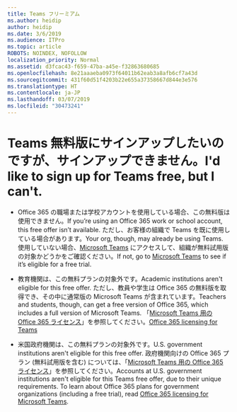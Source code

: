 ```yaml
---
title: Teams フリーミアム
ms.author: heidip
author: heidip
ms.date: 3/6/2019
ms.audience: ITPro
ms.topic: article
ROBOTS: NOINDEX, NOFOLLOW
localization_priority: Normal
ms.assetid: d3fcac43-f659-47ba-a45e-f32863680685
ms.openlocfilehash: 8e21aaaeba0973f64011b62eab3a8afb6cf7a43d
ms.sourcegitcommit: 431f60d51f4203b22e655a37358667d844e3e576
ms.translationtype: HT
ms.contentlocale: ja-JP
ms.lasthandoff: 03/07/2019
ms.locfileid: "30473241"
---
```

# <a name="id-like-to-sign-up-for-teams-free-but-i-cant"></a><span data-ttu-id="3b3ca-102">Teams 無料版にサインアップしたいのですが、サインアップできません。</span><span class="sxs-lookup"><span data-stu-id="3b3ca-102">I'd like to sign up for Teams free, but I can't.</span></span>

- <span data-ttu-id="3b3ca-103">Office 365 の職場または学校アカウントを使用している場合、この無料版は使用できません。</span><span class="sxs-lookup"><span data-stu-id="3b3ca-103">If you’re using an Office 365 work or school account, this free offer isn’t available.</span></span> <span data-ttu-id="3b3ca-104">ただし、お客様の組織で Teams を既に使用している場合があります。</span><span class="sxs-lookup"><span data-stu-id="3b3ca-104">Your org, though, may already be using Teams.</span></span> <span data-ttu-id="3b3ca-105">使用していない場合、[Microsoft Teams](https://products.office.com/ja-JP/microsoft-teams/group-chat-software) にアクセスして、組織が無料試用版の対象かどうかをご確認ください。</span><span class="sxs-lookup"><span data-stu-id="3b3ca-105">If not, go to [Microsoft Teams](https://products.office.com/ja-JP/microsoft-teams/group-chat-software) to see if it’s eligible for a free trial.</span></span>

- <span data-ttu-id="3b3ca-106">教育機関は、この無料プランの対象外です。</span><span class="sxs-lookup"><span data-stu-id="3b3ca-106">Academic institutions aren't eligible for this free offer.</span></span> <span data-ttu-id="3b3ca-107">ただし、教員や学生は Office 365 の無料版を取得でき、その中に通常版の Microsoft Teams が含まれています。</span><span class="sxs-lookup"><span data-stu-id="3b3ca-107">Teachers and students, though, can get a free version of Office 365, which includes a full version of Microsoft Teams.</span></span> <span data-ttu-id="3b3ca-108">「[Microsoft Teams 用の Office 365 ライセンス](https://docs.microsoft.com/microsoftteams/office-365-licensing)」を参照してください。</span><span class="sxs-lookup"><span data-stu-id="3b3ca-108">[Office 365 licensing for Teams](https://docs.microsoft.com/microsoftteams/office-365-licensing)</span></span>

- <span data-ttu-id="3b3ca-109">米国政府機関は、この無料プランの対象外です。</span><span class="sxs-lookup"><span data-stu-id="3b3ca-109">U.S. government institutions aren't eligible for this free offer.</span></span> <span data-ttu-id="3b3ca-110">政府機関向けの Office 365 プラン (無料試用版を含む) については、「[Microsoft Teams 用の Office 365 ライセンス](https://docs.microsoft.com/microsoftteams/office-365-licensing)」を参照してください。</span><span class="sxs-lookup"><span data-stu-id="3b3ca-110">Accounts at U.S. government institutions aren't eligible for this Teams free offer, due to their unique requirements. To learn about Office 365 plans for government organizations (including a free trial), read [Office 365 licensing for Microsoft Teams](https://docs.microsoft.com/microsoftteams/office-365-licensing).</span></span>


